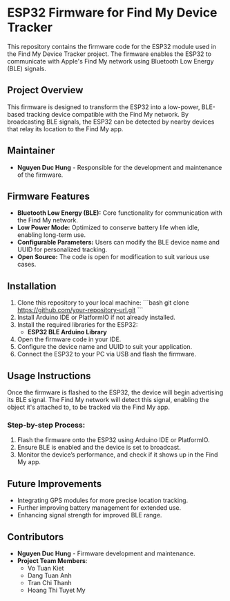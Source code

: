 
# **ESP32 Firmware for Find My Device Tracker**

This repository contains the firmware code for the ESP32 module used in the Find My Device Tracker project. The firmware enables the ESP32 to communicate with Apple's Find My network using Bluetooth Low Energy (BLE) signals.

## **Project Overview**

This firmware is designed to transform the ESP32 into a low-power, BLE-based tracking device compatible with the Find My network. By broadcasting BLE signals, the ESP32 can be detected by nearby devices that relay its location to the Find My app.

## **Maintainer**

- **Nguyen Duc Hung** - Responsible for the development and maintenance of the firmware.

## **Firmware Features**

- **Bluetooth Low Energy (BLE):** Core functionality for communication with the Find My network.
- **Low Power Mode:** Optimized to conserve battery life when idle, enabling long-term use.
- **Configurable Parameters:** Users can modify the BLE device name and UUID for personalized tracking.
- **Open Source:** The code is open for modification to suit various use cases.

## **Installation**

1. Clone this repository to your local machine:
    \`\`\`bash
    git clone https://github.com/your-repository-url.git
    \`\`\`
2. Install Arduino IDE or PlatformIO if not already installed.
3. Install the required libraries for the ESP32:
    - **ESP32 BLE Arduino Library**
4. Open the firmware code in your IDE.
5. Configure the device name and UUID to suit your application.
6. Connect the ESP32 to your PC via USB and flash the firmware.

## **Usage Instructions**

Once the firmware is flashed to the ESP32, the device will begin advertising its BLE signal. The Find My network will detect this signal, enabling the object it's attached to, to be tracked via the Find My app.

### **Step-by-step Process:**

1. Flash the firmware onto the ESP32 using Arduino IDE or PlatformIO.
2. Ensure BLE is enabled and the device is set to broadcast.
3. Monitor the device’s performance, and check if it shows up in the Find My app.

## **Future Improvements**

- Integrating GPS modules for more precise location tracking.
- Further improving battery management for extended use.
- Enhancing signal strength for improved BLE range.

## **Contributors**

- **Nguyen Duc Hung** - Firmware development and maintenance.
- **Project Team Members**:
    - Vo Tuan Kiet
    - Dang Tuan Anh
    - Tran Chi Thanh
    - Hoang Thi Tuyet My
